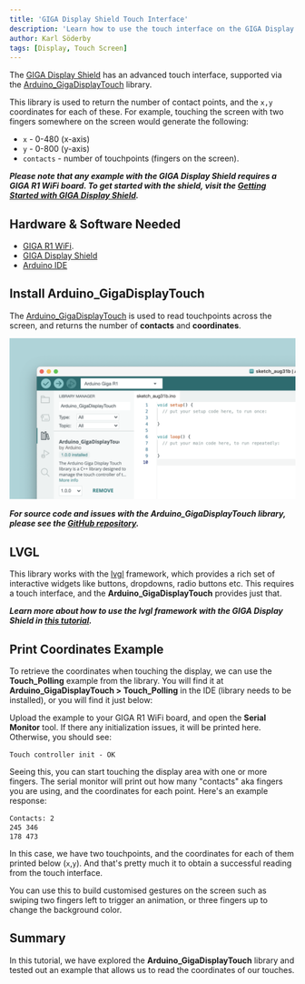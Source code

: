 ```yaml
---
title: 'GIGA Display Shield Touch Interface'
description: 'Learn how to use the touch interface on the GIGA Display Shield.'
author: Karl Söderby
tags: [Display, Touch Screen]
---
```


The [GIGA Display Shield](/hardware/giga-display-shield) has an advanced touch interface, supported via the [Arduino_GigaDisplayTouch]() library.

This library is used to return the number of contact points, and the `x,y` coordinates for each of these. For example, touching the screen with two fingers somewhere on the screen would generate the following:

- `x` - 0-480 (x-axis)
- `y` - 0-800 (y-axis)
- `contacts` - number of touchpoints (fingers on the screen).

***Please note that any example with the GIGA Display Shield requires a GIGA R1 WiFi board. To get started with the shield, visit the [Getting Started with GIGA Display Shield](/tutorials/giga-display-shield/getting-started).***

## Hardware & Software Needed

- [GIGA R1 WiFi](/hardware/giga-r1).
- [GIGA Display Shield](/hardware/giga-display-shield)
- [Arduino IDE](https://www.arduino.cc/en/software)

## Install Arduino_GigaDisplayTouch

The [Arduino_GigaDisplayTouch](https://www.arduino.cc/reference/en/libraries/arduino_gigadisplaytouch/) is used to read touchpoints across the screen, and returns the number of **contacts** and **coordinates**. 

![Install Arduino_GigaDisplayTouch](assets/install-touchlib.png)

***For source code and issues with the Arduino_GigaDisplayTouch library, please see the [GitHub repository](https://github.com/arduino-libraries/Arduino_GigaDisplayTouch).***

## LVGL

This library works with the [lvgl](https://github.com/lvgl/lvgl) framework, which provides a rich set of interactive widgets like buttons, dropdowns, radio buttons etc. This requires a touch interface, and the **Arduino_GigaDisplayTouch** provides just that.

***Learn more about how to use the lvgl framework with the GIGA Display Shield in [this tutorial](/tutorials/giga-display-shield/lvgl-guide).***

## Print Coordinates Example

To retrieve the coordinates when touching the display, we can use the **Touch_Polling** example from the library. You will find it at **Arduino_GigaDisplayTouch > Touch_Polling** in the IDE (library needs to be installed), or you will find it just below:

<CodeBlock url="https://github.com/arduino-libraries/Arduino_GigaDisplayTouch/tree/main/examples/Touch_Polling" className="arduino"/>

Upload the example to your GIGA R1 WiFi board, and open the **Serial Monitor** tool. If there any initialization issues, it will be printed here. Otherwise, you should see:

```
Touch controller init - OK
```

Seeing this, you can start touching the display area with one or more fingers. The serial monitor will print out how many "contacts" aka fingers you are using, and the coordinates for each point. Here's an example response:

```
Contacts: 2
245 346
178 473
```

In this case, we have two touchpoints, and the coordinates for each of them printed below (`x`,`y`). And that's pretty much it to obtain a successful reading from the touch interface. 

You can use this to build customised gestures on the screen such as swiping two fingers left to trigger an animation, or three fingers up to change the background color.

## Summary

In this tutorial, we have explored the **Arduino_GigaDisplayTouch** library and tested out an example that allows us to read the coordinates of our touches.